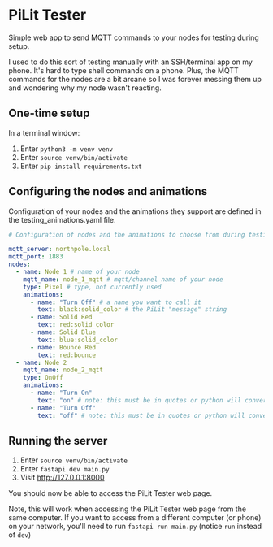 # PiLit Tester

Simple web app to send MQTT commands to your nodes for testing during setup.

I used to do this sort of testing manually with an SSH/terminal app on my phone. It's hard to type shell commands on a phone. Plus, the MQTT commands for the nodes are a bit arcane so I was forever messing them up and wondering why my node wasn't reacting.

## One-time setup

In a terminal window:

1. Enter `python3 -m venv venv`
2. Enter `source venv/bin/activate`
3. Enter `pip install requirements.txt`

## Configuring the nodes and animations

Configuration of your nodes and the animations they support are defined in the testing_animations.yaml file.

```yaml
# Configuration of nodes and the animations to choose from during testing

mqtt_server: northpole.local
mqtt_port: 1883
nodes:
  - name: Node 1 # name of your node
    mqtt_name: node_1_mqtt # mqtt/channel name of your node
    type: Pixel # type, not currently used
    animations:
      - name: "Turn Off" # a name you want to call it
        text: black:solid_color # the PiLit "message" string
      - name: Solid Red
        text: red:solid_color
      - name: Solid Blue
        text: blue:solid_color
      - name: Bounce Red
        text: red:bounce
  - name: Node 2
    mqtt_name: node_2_mqtt
    type: OnOff
    animations:
      - name: "Turn On"
        text: "on" # note: this must be in quotes or python will convert it to `true`
      - name: "Turn Off"
        text: "off" # note: this must be in quotes or python will convert it to `false`
```

## Running the server

1. Enter `source venv/bin/activate`
2. Enter `fastapi dev main.py`
3. Visit http://127.0.0.1:8000

You should now be able to access the PiLit Tester web page.

Note, this will work when accessing the PiLit Tester web page from the same computer. If you want to access from a different computer (or phone) on your network, you'll need to run `fastapi run main.py` (notice `run` instead of `dev`)
